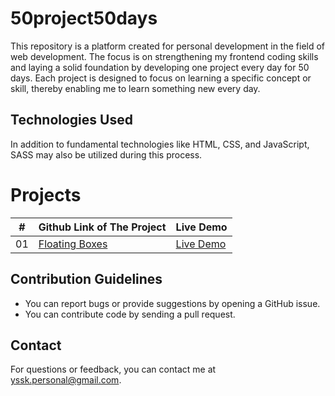 # 50project50days
This repository is a platform created for personal development in the field of web development. 
The focus is on strengthening my frontend coding skills and laying a solid foundation by developing one project every day for 50 days.
Each project is designed to focus on learning a specific concept or skill, thereby enabling me to learn something new every day.

## Technologies Used
In addition to fundamental technologies like HTML, CSS, and JavaScript, SASS may also be utilized during this process.

# Projects
|  #  | Github Link of The Project                                                                                    | Live Demo                                                                         |
| :-: | --------------------------------------------------------------------------------------------------------------| --------------------------------------------------------------------------------- |
| 01  | [Floating Boxes](https://github.com/YavuzSametKan/50projects50days/tree/master/floating-boxes)                | [Live Demo](https://codepen.io/Codestronomer/full/dyrLbNL)                        |

## Contribution Guidelines
* You can report bugs or provide suggestions by opening a GitHub issue.
* You can contribute code by sending a pull request.

## Contact
For questions or feedback, you can contact me at yssk.personal@gmail.com.
